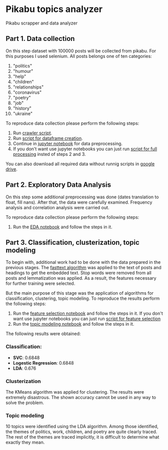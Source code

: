 # Pikabu topics analyzer
Pikabu scrapper and data analyzer

## Part 1. Data collection

On this step dataset with 100000 posts will be collected from pikabu. For this purposes I used selenium. All posts belongs one of ten categories:
1. "politics"
2. "humour"
3. "help"
4. "children"
5. "relationships"
6. "coronavirus"
7. "poetry"
8. "job"
9. "history"
10. "ukraine"

To reproduce data collection please perform the following steps:
1. Run [crawler script](Part1/crawler.py).
2. Run [script for dataframe creation](Part1/main_processing.py).
3. Continue in [jupyter notebook](Part1/preprocessing.ipynb) for data preprocessing.
4. If you don't want use jupyter notebooks you can just run [script for full processing](Part1/full_preprocessing.py) insted of steps 2 and 3.

You can also download all required data without runnig scripts in [google drive](https://drive.google.com/drive/folders/1eiZEIFzuk1t4u8MPgD6eQXkTWzVrEwew?usp=sharing).

## Part 2. Exploratory Data Analysis

On this step some additional preprocessing was done (dates translation to float, fill nans). After that, the data were carefully examined. Frequency analysis and correlation analysis were carried out.

To reproduce data collection please perform the following steps:
1. Run the [EDA notebook](Part2/EDA.ipynb) and follow the steps in it.

## Part 3. Classification, clusterization, topic modeling

To begin with, additional work had to be done with the data prepared in the previous stages. The [fasttext algorithm](https://fasttext.cc/docs/en/crawl-vectors.html) was applied to the text of posts and headings to get the embedded text. Stop words were removed from all posts and lemmatization was applied. As a result, the features necessary for further training were selected.

But the main purpose of this stage was the application of algorithms for classification, clustering, topic modeling. To reproduce the results perform the following steps:
1. Run the [feature selection notebook](Part3/features_selection.ipynb) and follow the steps in it. If you don't want use jupyter notebooks you can just run [script for feature selection](Part3/features_selection.py)
2. Run the [topic modeling notebook](Part3/topic_modeling.ipynb) and follow the steps in it.

The following results were obtained:

### Classification:
 - **SVC**: 0.6848
 - **Logestic Regression**: 0.6848
 - **LDA**: 0.676

### Clusterization

The KMeans algorithm was applied for clustering. The results were extremely disastrous. The shown accuracy cannot be used in any way to solve the problem.

### Topic modeling

10 topics were identified using the LDA algorithm. Among those identified, the themes of politics, work, children, and poetry are quite clearly traced. The rest of the themes are traced implicitly, it is difficult to determine what exactly they mean.
